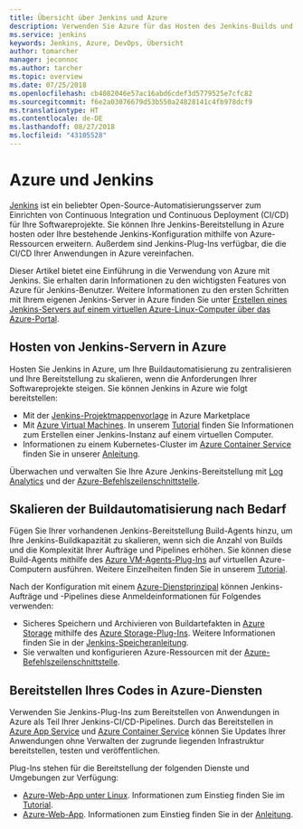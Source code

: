 ```yaml
---
title: Übersicht über Jenkins und Azure
description: Verwenden Sie Azure für das Hosten des Jenkins-Builds und das Bereitstellen von Automatisierungsservern. Nutzen Sie darüber hinaus Azure Compute- und Azure Storage-Ressourcen, um die Pipelines für Continuous Integration und Continuous Deployment (CI/CD) zu erweitern.
ms.service: jenkins
keywords: Jenkins, Azure, DevOps, Übersicht
author: tomarcher
manager: jeconnoc
ms.author: tarcher
ms.topic: overview
ms.date: 07/25/2018
ms.openlocfilehash: cb4082046e57ac16abd6cdef3d5779525e7cfc82
ms.sourcegitcommit: f6e2a03076679d53b550a24828141c4fb978dcf9
ms.translationtype: HT
ms.contentlocale: de-DE
ms.lasthandoff: 08/27/2018
ms.locfileid: "43105528"
---
```

# <a name="azure-and-jenkins"></a>Azure und Jenkins

[Jenkins](https://jenkins.io/) ist ein beliebter Open-Source-Automatisierungsserver zum Einrichten von Continuous Integration und Continuous Deployment (CI/CD) für Ihre Softwareprojekte. Sie können Ihre Jenkins-Bereitstellung in Azure hosten oder Ihre bestehende Jenkins-Konfiguration mithilfe von Azure-Ressourcen erweitern. Außerdem sind Jenkins-Plug-Ins verfügbar, die die CI/CD Ihrer Anwendungen in Azure vereinfachen.

Dieser Artikel bietet eine Einführung in die Verwendung von Azure mit Jenkins. Sie erhalten darin Informationen zu den wichtigsten Features von Azure für Jenkins-Benutzer. Weitere Informationen zu den ersten Schritten mit Ihrem eigenen Jenkins-Server in Azure finden Sie unter [Erstellen eines Jenkins-Servers auf einem virtuellen Azure-Linux-Computer über das Azure-Portal](install-jenkins-solution-template.md).

## <a name="host-your-jenkins-servers-in-azure"></a>Hosten von Jenkins-Servern in Azure

Hosten Sie Jenkins in Azure, um Ihre Buildautomatisierung zu zentralisieren und Ihre Bereitstellung zu skalieren, wenn die Anforderungen Ihrer Softwareprojekte steigen. Sie können Jenkins in Azure wie folgt bereitstellen:
 
- Mit der [Jenkins-Projektmappenvorlage](install-jenkins-solution-template.md) in Azure Marketplace
- Mit [Azure Virtual Machines](/azure/virtual-machines/linux/overview). In unserem [Tutorial](/azure/virtual-machines/linux/tutorial-jenkins-github-docker-cicd) finden Sie Informationen zum Erstellen einer Jenkins-Instanz auf einem virtuellen Computer.
- Informationen zu einem Kubernetes-Cluster im [Azure Container Service](/azure/container-service/kubernetes/container-service-kubernetes-walkthrough) finden Sie in unserer [Anleitung](/azure/container-service/kubernetes/container-service-kubernetes-jenkins).

Überwachen und verwalten Sie Ihre Azure Jenkins-Bereitstellung mit [Log Analytics](/azure/log-analytics/log-analytics-overview) und der [Azure-Befehlszeilenschnittstelle](/cli/azure).

## <a name="scale-your-build-automation-on-demand"></a>Skalieren der Buildautomatisierung nach Bedarf

Fügen Sie Ihrer vorhandenen Jenkins-Bereitstellung Build-Agents hinzu, um Ihre Jenkins-Buildkapazität zu skalieren, wenn sich die Anzahl von Builds und die Komplexität Ihrer Aufträge und Pipelines erhöhen. Sie können diese Build-Agents mithilfe des [Azure VM-Agents-Plug-Ins](jenkins-azure-vm-agents.md) auf virtuellen Azure-Computern ausführen. Weitere Einzelheiten finden Sie in unserem [Tutorial](/azure/jenkins/jenkins-azure-vm-agents).

Nach der Konfiguration mit einem [Azure-Dienstprinzipal](/azure/azure-resource-manager/resource-group-overview) können Jenkins-Aufträge und -Pipelines diese Anmeldeinformationen für Folgendes verwenden:

- Sicheres Speichern und Archivieren von Buildartefakten in [Azure Storage](/azure/storage/common/storage-introduction) mithilfe des [Azure Storage-Plug-Ins](https://plugins.jenkins.io/windows-azure-storage). Weitere Informationen finden Sie in der [Jenkins-Speicheranleitung](/azure/storage/common/storage-java-jenkins-continuous-integration-solution).
- Sie verwalten und konfigurieren Azure-Ressourcen mit der [Azure-Befehlszeilenschnittstelle](/azure/jenkins/execute-cli-jenkins-pipeline).

## <a name="deploy-your-code-into-azure-services"></a>Bereitstellen Ihres Codes in Azure-Diensten

Verwenden Sie Jenkins-Plug-Ins zum Bereitstellen von Anwendungen in Azure als Teil Ihrer Jenkins-CI/CD-Pipelines. Durch das Bereitstellen in [Azure App Service](/azure/app-service/) und [Azure Container Service](/azure/container-service/kubernetes/) können Sie Updates Ihrer Anwendungen ohne Verwalten der zugrunde liegenden Infrastruktur bereitstellen, testen und veröffentlichen.

 Plug-Ins stehen für die Bereitstellung der folgenden Dienste und Umgebungen zur Verfügung:

- [Azure-Web-App unter Linux](/azure/app-service/containers/app-service-linux-intro). Informationen zum Einstieg finden Sie im [Tutorial](java-deploy-webapp-tutorial.md).
- [Azure-Web-App](/azure/app-service/app-service-web-overview). Informationen zum Einstieg finden Sie in der [Anleitung](deploy-Jenkins-app-service-plugin.md).